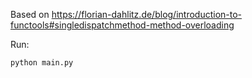 Based on
https://florian-dahlitz.de/blog/introduction-to-functools#singledispatchmethod-method-overloading

Run:
```bash
python main.py
```